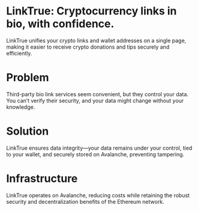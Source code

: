 # LinkTrue: Cryptocurrency links in bio, with confidence.
LinkTrue unifies your crypto links and wallet addresses on a single page, making it easier to receive crypto donations and tips securely and efficiently.

# Problem
Third-party bio link services seem convenient, but they control your data. You can’t verify their security, and your data might change without your knowledge.

# Solution
LinkTrue ensures data integrity—your data remains under your control, tied to your wallet, and securely stored on Avalanche, preventing tampering.

# Infrastructure
LinkTrue operates on Avalanche, reducing costs while retaining the robust security and decentralization benefits of the Ethereum network.

